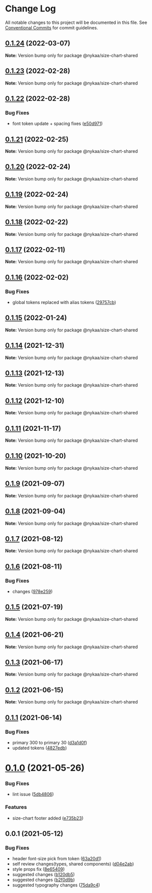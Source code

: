 # Change Log

All notable changes to this project will be documented in this file.
See [Conventional Commits](https://conventionalcommits.org) for commit guidelines.

## [0.1.24](https://github.com/Nykaa/fe-core/compare/@nykaa/size-chart-shared@0.1.23...@nykaa/size-chart-shared@0.1.24) (2022-03-07)

**Note:** Version bump only for package @nykaa/size-chart-shared





## [0.1.23](https://github.com/Nykaa/fe-core/compare/@nykaa/size-chart-shared@0.1.22...@nykaa/size-chart-shared@0.1.23) (2022-02-28)

**Note:** Version bump only for package @nykaa/size-chart-shared





## [0.1.22](https://github.com/Nykaa/fe-core/compare/@nykaa/size-chart-shared@0.1.21...@nykaa/size-chart-shared@0.1.22) (2022-02-28)


### Bug Fixes

* font token update + spacing fixes ([e50d971](https://github.com/Nykaa/fe-core/commit/e50d971af9f5c20b1ab2c7f5c753ad3633fe6396))





## [0.1.21](https://github.com/Nykaa/fe-core/compare/@nykaa/size-chart-shared@0.1.20...@nykaa/size-chart-shared@0.1.21) (2022-02-25)

**Note:** Version bump only for package @nykaa/size-chart-shared





## [0.1.20](https://github.com/Nykaa/fe-core/compare/@nykaa/size-chart-shared@0.1.19...@nykaa/size-chart-shared@0.1.20) (2022-02-24)

**Note:** Version bump only for package @nykaa/size-chart-shared





## [0.1.19](https://github.com/Nykaa/fe-core/compare/@nykaa/size-chart-shared@0.1.18...@nykaa/size-chart-shared@0.1.19) (2022-02-24)

**Note:** Version bump only for package @nykaa/size-chart-shared





## [0.1.18](https://github.com/Nykaa/fe-core/compare/@nykaa/size-chart-shared@0.1.17...@nykaa/size-chart-shared@0.1.18) (2022-02-22)

**Note:** Version bump only for package @nykaa/size-chart-shared





## [0.1.17](https://github.com/Nykaa/fe-core/compare/@nykaa/size-chart-shared@0.1.16...@nykaa/size-chart-shared@0.1.17) (2022-02-11)

**Note:** Version bump only for package @nykaa/size-chart-shared





## [0.1.16](https://github.com/Nykaa/fe-core/compare/@nykaa/size-chart-shared@0.1.15...@nykaa/size-chart-shared@0.1.16) (2022-02-02)


### Bug Fixes

* global tokens replaced with alias tokens ([29757cb](https://github.com/Nykaa/fe-core/commit/29757cbe32b3857a75bba3267ceacb11ce2c9088))





## [0.1.15](https://github.com/Nykaa/fe-core/compare/@nykaa/size-chart-shared@0.1.14...@nykaa/size-chart-shared@0.1.15) (2022-01-24)

**Note:** Version bump only for package @nykaa/size-chart-shared





## [0.1.14](https://github.com/Nykaa/fe-core/compare/@nykaa/size-chart-shared@0.1.13...@nykaa/size-chart-shared@0.1.14) (2021-12-31)

**Note:** Version bump only for package @nykaa/size-chart-shared





## [0.1.13](https://github.com/Nykaa/fe-core/compare/@nykaa/size-chart-shared@0.1.12...@nykaa/size-chart-shared@0.1.13) (2021-12-13)

**Note:** Version bump only for package @nykaa/size-chart-shared





## [0.1.12](https://github.com/Nykaa/fe-core/compare/@nykaa/size-chart-shared@0.1.11...@nykaa/size-chart-shared@0.1.12) (2021-12-10)

**Note:** Version bump only for package @nykaa/size-chart-shared





## [0.1.11](https://github.com/Nykaa/fe-core/compare/@nykaa/size-chart-shared@0.1.10...@nykaa/size-chart-shared@0.1.11) (2021-11-17)

**Note:** Version bump only for package @nykaa/size-chart-shared





## [0.1.10](https://github.com/Nykaa/fe-core/compare/@nykaa/size-chart-shared@0.1.9...@nykaa/size-chart-shared@0.1.10) (2021-10-20)

**Note:** Version bump only for package @nykaa/size-chart-shared





## [0.1.9](https://github.com/Nykaa/fe-core/compare/@nykaa/size-chart-shared@0.1.8...@nykaa/size-chart-shared@0.1.9) (2021-09-07)

**Note:** Version bump only for package @nykaa/size-chart-shared





## [0.1.8](https://github.com/Nykaa/fe-core/compare/@nykaa/size-chart-shared@0.1.7...@nykaa/size-chart-shared@0.1.8) (2021-09-04)

**Note:** Version bump only for package @nykaa/size-chart-shared





## [0.1.7](https://github.com/Nykaa/fe-core/compare/@nykaa/size-chart-shared@0.1.6...@nykaa/size-chart-shared@0.1.7) (2021-08-12)

**Note:** Version bump only for package @nykaa/size-chart-shared





## [0.1.6](https://github.com/Nykaa/fe-core/compare/@nykaa/size-chart-shared@0.1.5...@nykaa/size-chart-shared@0.1.6) (2021-08-11)


### Bug Fixes

* changes ([978e259](https://github.com/Nykaa/fe-core/commit/978e259cf709f4b189684ad5b72d8f5924f45ae5))





## [0.1.5](https://github.com/Nykaa/fe-core/compare/@nykaa/size-chart-shared@0.1.4...@nykaa/size-chart-shared@0.1.5) (2021-07-19)

**Note:** Version bump only for package @nykaa/size-chart-shared





## [0.1.4](https://github.com/Nykaa/fe-core/compare/@nykaa/size-chart-shared@0.1.3...@nykaa/size-chart-shared@0.1.4) (2021-06-21)

**Note:** Version bump only for package @nykaa/size-chart-shared





## [0.1.3](https://github.com/Nykaa/fe-core/compare/@nykaa/size-chart-shared@0.1.2...@nykaa/size-chart-shared@0.1.3) (2021-06-17)

**Note:** Version bump only for package @nykaa/size-chart-shared





## [0.1.2](https://github.com/Nykaa/fe-core/compare/@nykaa/size-chart-shared@0.1.1...@nykaa/size-chart-shared@0.1.2) (2021-06-15)

**Note:** Version bump only for package @nykaa/size-chart-shared





## [0.1.1](https://github.com/Nykaa/fe-core/compare/@nykaa/size-chart-shared@0.1.0...@nykaa/size-chart-shared@0.1.1) (2021-06-14)


### Bug Fixes

* primary 300 to primary 30 ([d3a1d0f](https://github.com/Nykaa/fe-core/commit/d3a1d0f9710a28a12b4558e2efbe975c7a9476b2))
* updated tokens ([4827edb](https://github.com/Nykaa/fe-core/commit/4827edbbfbe6d0cd75e8eab13928a4b4b738a0c1))





# [0.1.0](https://github.com/Nykaa/fe-core/compare/@nykaa/size-chart-shared@0.0.1...@nykaa/size-chart-shared@0.1.0) (2021-05-26)


### Bug Fixes

* lint issue ([5db4806](https://github.com/Nykaa/fe-core/commit/5db4806e3aa336198701b24656bab74b32b9db23))


### Features

* size-chart footer added ([e735b23](https://github.com/Nykaa/fe-core/commit/e735b239157b1d84935aa25359f2abfc288e11bc))





## 0.0.1 (2021-05-12)


### Bug Fixes

* header font-size pick from token ([63a20d1](https://github.com/Nykaa/fe-core/commit/63a20d1fe2da189d0a1f63b408a34a9d6e38456a))
* self review changes(types, shared components) ([d04e2ab](https://github.com/Nykaa/fe-core/commit/d04e2abc12a44893e9defb468e0e0dde2ff40cd1))
* style props fix ([8e65409](https://github.com/Nykaa/fe-core/commit/8e65409c87076f145d71081d3b29d55197b3c4cb))
* suggested changes ([b120db5](https://github.com/Nykaa/fe-core/commit/b120db55e13bfceaccfb75abf824f1351daa6da8))
* suggested changes ([b2f0d9b](https://github.com/Nykaa/fe-core/commit/b2f0d9b4448f216c371bf100f1872881217e674d))
* suggested typography changes ([75da9c4](https://github.com/Nykaa/fe-core/commit/75da9c4af3cf256aabcee6e532645260b7727338))
